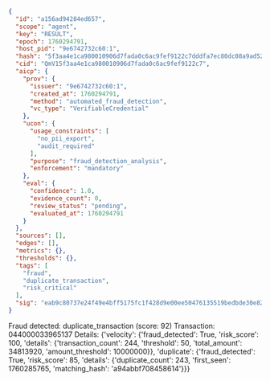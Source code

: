```json
{
  "id": "a156ad94284ed657",
  "scope": "agent",
  "key": "RESULT",
  "epoch": 1760294791,
  "host_pid": "9e6742732c60:1",
  "hash": "5f3aa4e1ca980010906d7fada0c6ac9fef9122c7dddfa7ec80dc08a9ad52daaa",
  "cid": "QmV15f3aa4e1ca980010906d7fada0c6ac9fef9122c7",
  "aicp": {
    "prov": {
      "issuer": "9e6742732c60:1",
      "created_at": 1760294791,
      "method": "automated_fraud_detection",
      "vc_type": "VerifiableCredential"
    },
    "ucon": {
      "usage_constraints": [
        "no_pii_export",
        "audit_required"
      ],
      "purpose": "fraud_detection_analysis",
      "enforcement": "mandatory"
    },
    "eval": {
      "confidence": 1.0,
      "evidence_count": 0,
      "review_status": "pending",
      "evaluated_at": 1760294791
    }
  },
  "sources": [],
  "edges": [],
  "metrics": {},
  "thresholds": {},
  "tags": [
    "fraud",
    "duplicate_transaction",
    "risk_critical"
  ],
  "sig": "eab9c80737e24f49e4bff5175fc1f428d9e00ee50476135519bedbde30e82078"
}
```

Fraud detected: duplicate_transaction (score: 92)
Transaction: 044000033965137
Details: {'velocity': {'fraud_detected': True, 'risk_score': 100, 'details': {'transaction_count': 244, 'threshold': 50, 'total_amount': 34813920, 'amount_threshold': 10000000}}, 'duplicate': {'fraud_detected': True, 'risk_score': 85, 'details': {'duplicate_count': 243, 'first_seen': 1760285765, 'matching_hash': 'a94abbf708458614'}}}